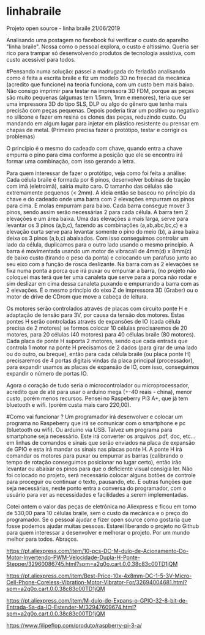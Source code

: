 # linhabraile
Projeto open source - linha braile
21/06/2019

Analisando uma postagem no facebook fui verificar o custo do aparelho "linha braile". Nossa como o pessoal explora, o custo é altíssimo. Queria ser rico para trampar só desenvolvendo produtos de tecnologia assistiva, com custo acessível para todos.

#Pensando numa solução:
passei a madrugada do feriadão analisando como é feita a escrita braile e fiz um modelo 3D no freecad da mecânica (acredito que funcione) na  teoria funciona, com um custo bem mais baixo.
Não consigo imprimir para testar na impressora 3D FDM, porque as peças são muito pequenas (algumas tem 1.5mm, 1mm e menores), teria que ser uma impressora 3D do tipo SLS, DLP ou algo do gênero que tenha mais precisão com peças pequenas.
Depois poderia tirar um positivo ou negativo no silicone e fazer em resina os clones das peças, reduzindo custo. Ou mandando em algum lugar para injetar em plástico resistente ou prensar em chapas de metal. (Primeiro precisa fazer o protótipo, testar e corrigir os problemas)

O princípio é o mesmo do cadeado com chave, quando entra a chave empurra o pino para cima conforme a posição que ele se encontra irá formar uma combinação, com isso gerando a letra.

Para quem interessar de fazer o protótipo, veja como foi feita a análise:
Cada célula braile é formada por 6 pinos, desenvolver bobinas de tração com imã (eletroimã), sairia muito caro. O tamanho das células são extremamente pequenos (< 2mm).
A ideia então se baseou no princípio da chave e do cadeado onde uma barra com 2 elevações empurram os pinos para cima. E molas empurram para baixo.
Cada barra consegue mover 3 pinos, sendo assim serão necessárias 2 para cada célula.
A barra tem 2 elevações e um área baixa. Uma das elevações a mais larga, serve para levantar os 3 pinos (a,b,c), fazendo as combinações (a,ab,abc,bc,c) e a elevação curta serve para levantar somente o pino do meio (b), a área baixa deixa os 3 pinos (a,b,c) abaixados. Com isso conseguimos controlar um lado da célula, duplicamos para o outro lado usando o mesmo princípio.
A barra é movimentada usando um motor de vibracall de 4mm(d) x 8mm(c) de baixo custo (tirando o peso da ponta) e colocando um parafuso junto ao seu eixo com a função de rosca deslizante. Na barra com as 2 elevações se fixa numa ponta a porca que irá puxar ou empurrar a barra, (no projeto não coloquei mas terá que ter uma canaleta que serve para a porca não rodar e sim deslizar em cima dessa canaleta puxando e empurrando a barra com as 2 elevações. É o mesmo princípio do eixo Z de impressora 3D (Graber) ou o motor de drive de CDrom que move a cabeça de leitura.

Os motores serão controlados através de placas com circuito ponte H e adaptação de tensão para 3V, por causa da tensão dos motores.
Estas pontes H serão controladas através de expansões de IO (cada célula precisa de 2 motores) se formos colocar 10 células precisaremos de 20 motores, para 20 células (40 motores) para 40 células braile (80 motores).
Cada placa de ponte H suporta 2 motores, sendo que cada entrada que controla 1 motor na ponte H precisamos de 2 dados (para girar de uma lado ou do outro, ou breque), então para cada célula braile (ou placa ponte H) precisaremos de 4 portas digitais vindas da placa principal (processador), para expandir usamos as placas de expansão de IO, com isso, conseguimos expandir o número de portas IO.

Agora o coração de tudo seria o microcontrolador ou microprocessador, acredito que de até para usar o arduino mega (+-40 reais - china), menor custo, porém menos recursos.
Pensei no Raspeberry Pi3 A+, que já tem bluetooth e wifi. (porém custa mais caro 220,00).

#Como vai funcionar ?
Um programador irá desenvolver e colocar um programa no Raspeberry que irá se comunicar com o smartphone e pc (bluetooth ou wifi). Ou arduino via USB. Talvez um programa para smartphone seja necessário.
Este irá converter os arquivos .pdf, doc, etc... em linhas de comandos e sinais que serão enviados na placa de expansão de GPIO e esta irá mandar os sinais nas placas ponte H.
A ponte H irá comandar os motores para puxar ou empurrar as barras (calibrando o tempo de rotação conseguimos posicionar no lugar certo), então irão levantar ou abaixar os pinos para que o deficiente visual consigia ler.
Não foi colocado no projeto, será necessário colocar alguns botões de controle para proceguir ou continuar o texto, pausando, etc. E outras funções que seja necessárias, neste ponto entra a conversa do programador, com o usuário para ver as necessidades e facilidades a serem implementadas.

Cotei ontem o valor das peças de eletrônica no Aliexpress e ficou em torno de 530,00 para 10 células braile, sem o custo da mecânica e o preço do programador. 
Se o pessoal ajudar e fizer open source como gostaria que fosse podemos ajudar muitas pessoas.
Estarei liberando o projeto no Github para quem interessar a desenvolver e melhorar o projeto. 
Por um mundo melhor para todos. Abraços.


https://pt.aliexpress.com/item/10-pcs-DC-M-dulo-de-Acionamento-Do-Motor-Invertendo-PWM-Velocidade-Dupla-H-Ponte-Stepper/32960086745.html?spm=a2g0o.cart.0.0.38c83c00TD1jQM

https://pt.aliexpress.com/item/Best-Price-10x-4x8mm-DC-1-5-3V-Micro-Cell-Phone-Coreless-Vibration-Motor-Vibrator-For/32694004681.html?spm=a2g0o.cart.0.0.38c83c00TD1jQM

https://pt.aliexpress.com/item/M-dulo-de-Expans-o-GPIO-32-8-bit-de-Entrada-Sa-da-IO-Estender-M/32947609674.html?spm=a2g0o.cart.0.0.38c83c00TD1jQM

https://www.filipeflop.com/produto/raspberry-pi-3-a/


